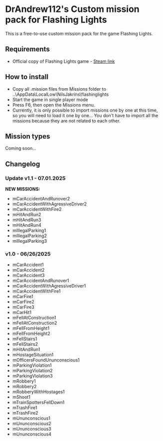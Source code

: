 # DrAndrew112's Custom mission pack for Flashing Lights
This is a free-to-use custom mission pack for the game Flashing Lights.

## Requirements
- Official copy of Flashing Lights game - [Steam link](https://store.steampowered.com/app/605740/Flashing_Lights__Police_Firefighting_Emergency_Services_EMS_Simulator/)

## How to install
- Copy all .mission files from Missions folder to ..\AppData\LocalLow\NilsJakrins\flashinglights
- Start the game in single player mode
- Press F6, then open the Missions menu.
- Currently, it is only possible to import missions one by one at this time, so you will need to load it one by one...
You don't have to import all the missions because they are not related to each other.

## Mission types
Coming soon...

## Changelog
### Update v1.1 - 07.01.2025
**NEW MISSIONS:**
- mCarAccidentAndRunover2
- mCarAccidentWithAgressiveDriver2
- mCarAccidentWithFire2
- mHitAndRun2
- mHitAndRun3
- mHitAndRun4
- mIllegalParking1
- mIllegalParking2
- mIllegalParking3

### v1.0 - 06/26/2025
- mCarAccident1
- mCarAccident2
- mCarAccident3
- mCarAccidentAndRunover1
- mCarAccidentWithAgressiveDriver1
- mCarAccidentWithFire1
- mCarFire1
- mCarFire2
- mCarFire3
- mCarHit1
- mFellAtConstruction1
- mFellAtConstruction2
- mFellFromHeight1
- mFellFromHeight2
- mFellStairs1
- mFellStairs2
- mHitAndRun1
- mHostageSituation1
- mOfficersFoundUnunconscious1
- mParkingViolation1
- mParkingViolation2
- mParkingViolation3
- mRobbery1
- mRobbery2
- mRobberyWithHostages1
- mShoot1
- mTrainSpottersFellDown1
- mTrashFire1
- mTrashFire2
- mUnunconscious1
- mUnunconscious2
- mUnunconscious3
- mUnunconscious4
